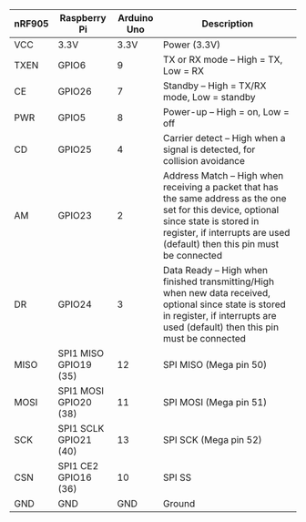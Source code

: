 |nRF905|Raspberry Pi|Arduino Uno|Description
| ----------- | ------------------- | ----------- | ----------- |
|VCC	      |3.3V                 | 3.3V	      |Power (3.3V)|
|TXEN	      |GPIO6                |9	          |TX or RX mode – High = TX, Low = RX|
|CE           |GPIO26               |7	          |Standby – High = TX/RX mode, Low = standby|
|PWR          |GPIO5                |8	          |Power-up – High = on, Low = off|
|CD	          |GPIO25               |4	          |Carrier detect – High when a signal is detected, for collision avoidance|
|AM           |GPIO23               |2            |Address Match – High when receiving a packet that has the same address as the one set for this device, optional since state is stored in register, if interrupts are used (default) then this pin must be connected|
|DR           |GPIO24               |3	          |Data Ready – High when finished transmitting/High when new data received, optional since state is stored in register, if interrupts are used (default) then this pin must be connected|
|MISO         |SPI1 MISO GPIO19 (35)|12	          |SPI MISO (Mega pin 50)|
|MOSI         |SPI1 MOSI GPIO20 (38)|11           |SPI MOSI (Mega pin 51)|
|SCK          |SPI1 SCLK GPIO21 (40)|13           |SPI SCK (Mega pin 52)|
|CSN          |SPI1 CE2 GPIO16 (36) |10           |SPI SS|
|GND          |GND                  |GND          |Ground|